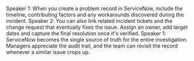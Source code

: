 Speaker 1: When you create a problem record in ServiceNow, include the timeline, contributing factors and any workarounds discovered during the incident.
Speaker 2: You can also link related incident tickets and the change request that eventually fixes the issue. Assign an owner, add target dates and capture the final resolution once it's verified.
Speaker 1: ServiceNow becomes the single source of truth for the entire investigation. Managers appreciate the audit trail, and the team can revisit the record whenever a similar issue crops up.
